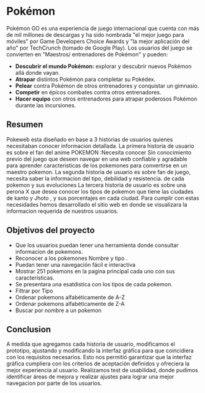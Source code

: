 # Pokémon

Pokémon GO es una experiencia de juego internacional que cuenta con más de mil
millones de descargas y ha sido nombrada "el mejor juego para móviles" por
Game Developers Choice Awards y "la mejor aplicación del año" por TechCrunch
(tomado de Google Play). Los usuarios del juego se convierten en "Maestros/
entrenadores de Pokémon" y pueden:

- **Descubrir el mundo Pokémon:** explorar y descubrir nuevos Pokémon allá
  donde vayan.
- **Atrapar** distintos Pokémon para completar su Pokédex.
- **Pelear** contra Pokémon de otros entrenadores y conquistar un gimnasio.
- **Competir** en épicos combates contra otros entrenadores.
- **Hacer equipo** con otros entrenadores para atrapar poderosos Pokémon
  durante las incursiones.

## Resumen
Pokeweb esta diseñado en base a  3 historias de usuarios quienes necesitaban conocer informacion detallada.
La primera historia de usuario es sobre el fan del anime POKEMON :Necesita conocer
Sin conocimiento previo del juego que deseen navegar en una web confiable y agradable para aprender caracteristicas de los pokemones para convertirse en un  maestro pokemon. 
La segunda historia de usuario es sobre fan de juego, necesita saber la informacion del tipo, debilidad y resistencia. de cada pokemon y sus evoluciones
La tercera historia de usuario  es sobre una perona X que desea conocer los tipos de pokemon que tiene las ciudades de kanto y Jhoto , y sus porcentajes en cada ciudad.
Para cumplir con estas necesidades hemos desarrollado el sitio web en donde se visualizara la informacion requerida de nuestros usuarios.
## Objetivos del proyecto 
* Que los usuarios puedan tener una herramienta donde consultar informacion de pokemons.
* Reconocer a los pokemones Nombre y tipo .
* Puedan tener una navegación fácil e interactiva
* Mostrar 251 pokemons en la pagina principal cada uno con sus características.
* Se presentara una esatdistica con los tipos de cada pokemon.
* Filtrar por Tipo 
* Ordenar pokemons alfabéticamente de A-Z
* Ordenar pokemons alfabéticamente de Z-A
* Buscar por nombre a un pokemon
## Conclusion
A medida que agregamos cada historia de usuario, modificamos el prototipo, ajustando y modificando la interfaz gráfica para que coincidiera con los requisitos necesarios. Esto nos permitió garantizar que la interfaz gráfica cumpliera con los criterios de aceptación definidos y ofreciera la mejor experiencia al usuario.
Realizamos  test de usabilidad, donde pudimos identificar áreas de mejora y realizar ajustes  para lograr una mejor navegacion por parte de los usuarios.